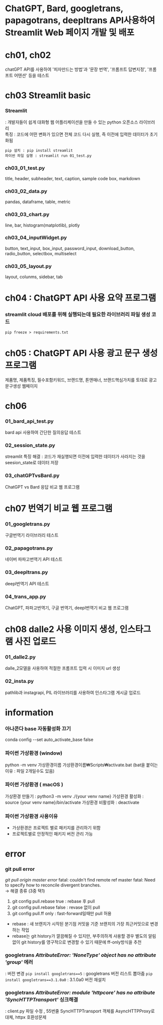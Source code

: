 # ChatGPT, Bard, googletrans, papagotrans, deepltrans API사용하여 Streamlit Web 페이지 개발 및 배포

# ch01, ch02

chatGPT API를 사용하여 '피자만드는 방법'과 '문장 번역', '프롬프트 답변지정', '프롬프트 어텐션' 등을 테스트

# ch03 Streamlit basic

### Streamlit

: 개발자들이 쉽게 대화형 웹 어플리케이션을 만들 수 있는 python 오픈소스 라이브러리  
특징 : 코드에 어떤 변화가 있으면 전체 코드 다시 실행, 즉 이전에 입력한 데이터가 초기화됨

```
pip 설치 : pip install streamlit
파이썬 파일 실행 : streamlit run 01_test.py
```

### ch03_01_test.py

title, header, subheader, text, caption, sample code box, markdown

### ch03_02_data.py

pandas, dataframe, table, metric

### ch03_03_chart.py

line, bar, histogram(matplotlib), plotly

### ch03_04_inputWidget.py

button, text_input, box_input, password_input, download_button, radio_button, selectbox, multiselect

### ch03_05_layout.py

layout, colunms, sidebar, tab

# ch04 : ChatGPT API 사용 요약 프로그램

### streamlit cloud 배포를 위해 실행되는데 필요한 라이브러리 파일 생성 코드

`pip freeze > requirements.txt`

# ch05 : ChatGPT API 사용 광고 문구 생성프로그램

제품명, 제품특징, 필수포함키워드, 브랜드명, 톤앤매너, 브랜드핵심가치를 토대로 광고문구생성 웹페이지

# ch06

### 01_bard_api_test.py

bard api 사용하여 간단한 질의응답 테스트

### 02_session_state.py

streamlit 특징 해결 : 코드가 재실행되면 이전에 입력한 데이터가 사라지는 것을 seesion_state로 데이터 저장

### 03_chatGPTvsBard.py

ChatGPT vs Bard 응답 비교 웹 프로그램

# ch07 번역기 비교 웹 프로그램

### 01_googletrans.py

구글번역기 라이브러리 테스트

### 02_papagotrans.py

네이버 파파고번역기 API 테스트

### 03_deepltrans.py

deepl번역기 API 테스트

### 04_trans_app.py

ChatGPT, 파파고번역기, 구글 번역기, deepl번역기 비교 웹 프로그램

# ch08 dalle2 사용 이미지 생성, 인스타그램 사진 업로드

### 01_dalle2.py

dalle_2모델을 사용하여 적절한 프롬프트 입력 시 이미지 url 생성

### 02_insta.py

pathlib과 instagrapi, PIL 라이브러리를 사용하여 인스타그램 게시글 업로드

# information

### 아나콘다 base 자동활성화 끄기

conda config --set auto_activate_base false

### 파이썬 가상환경 (window)

python -m venv 가상환경이름
가상환경이름₩Scripts₩activate.bat (bat을 붙이는 이유 : 파일 2개일수도 있음)

### 파이썬 가상환경 ( macOS )

가상환경 만들기 : python3 -m venv ./{your venv name}
가상환경 활성화 : source {your venv name}/bin/activate
가상환경 비활성화 : deactivate

### 파이썬 가상환경 사용이유

- 가상환경은 프로젝트 별로 패키지를 관리하기 위함
- 프로젝트별로 안정적인 패키지 버전 관리 가능

# error

### git pull error

_git pull origin master error_
fatal: couldn't find remote ref master
fatal: Need to specify how to reconcile divergent branches.  
-> 해결 종류 (3중 택1)

1. git config pull.rebase true : rebase 후 pull
2. git config pull.rebase false : revase 없이 pull
3. git config pull.ff only : fast-forward일때만 pull 허용

- rebase : 새 브랜치가 시작된 분기점 커밋을 기준 브랜치의 가장 최근커밋으로 변경하는 작업
- rebase는 git history가 깔끔해질 수 있지만, 부주의하게 사용할 경우 별도의 알림없이 git history를 영구적으로 변경할 수 있기 때문에 ff-only방식을 추천

### googletrans _AttributeError: 'NoneType' object has no attribute 'group'_ 에러

: 버전 변경
`pip install googletrans==5` : googletrans 버전 리스트 뽑아줌
`pip install googletrans==3.1.0a0` : 3.1.0a0 버전 재설치

### googletrans _AttributeError: module 'httpcore' has no attribute 'SyncHTTPTransport'_ 싱크해결

: client.py 파일 수정 , 55번줄 SyncHTTPTransport 객체를 AsyncHTTPProxy로 대체, httpx 호환성문제
